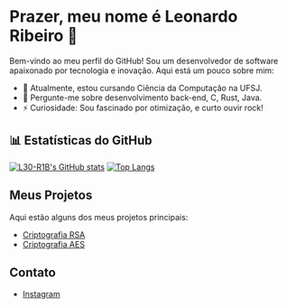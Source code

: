 # Prazer, meu nome é Leonardo Ribeiro 👋

Bem-vindo ao meu perfil do GitHub! Sou um desenvolvedor de software apaixonado por tecnologia e inovação. Aqui está um pouco sobre mim:

- 🔭 Atualmente, estou cursando Ciência da Computação na UFSJ.
- 💬 Pergunte-me sobre desenvolvimento back-end, C, Rust, Java.
- ⚡ Curiosidade: Sou fascinado por otimização, e curto ouvir rock!


## 📊 Estatísticas do GitHub
[![L30-R1B's GitHub stats](https://github-readme-stats.vercel.app/api?username=L30-R1B&show_icons=true&theme=radical)](https://github.com/L30-R1B/github-readme-stats)
[![Top Langs](https://github-readme-stats.vercel.app/api/top-langs/?username=L30-R1B&layout=compact&theme=radical)](https://github.com/L30-R1B/github-readme-stats)

## Meus Projetos

Aqui estão alguns dos meus projetos principais:

- [Criptografia RSA](https://github.com/L30-R1B/RSA)
- [Criptografia AES](https://github.com/L30-R1B/AES)

## Contato

- [Instagram](https://www.instagram.com/leo_rib3/)
